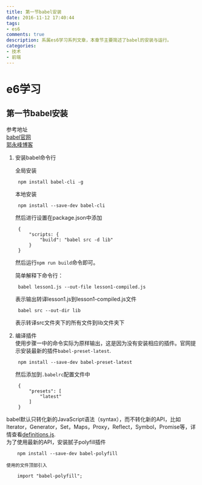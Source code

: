 ```yaml
---
title: 第一节babel安装
date: 2016-11-12 17:40:44
tags:
- es6
comments: true
description: 系属es6学习系列文章，本章节主要简述了babel的安装与运行。
categories:
- 技术
- 前端
---
```

# e6学习
## 第一节babel安装
参考地址  
[babel官网]( http://babeljs.io/)  
[郭永峰博客](http://guoyongfeng.github.io/idoc/html/React%E8%AF%BE%E7%A8%8B%E4%B8%93%E9%A2%98/Babel%E4%BD%BF%E7%94%A8%E6%8C%87%E5%8D%97.html#t14babel-runtime)

1. 安装babel命令行  
   
    全局安装
	
		npm install babel-cli -g  

	本地安装  

		npm install --save-dev babel-cli
  
	然后进行设置在package.json中添加 
	 
		{
			"scripts: {  
				"build": "babel src -d lib"
			}
		}
	  
	然后运行`npm run build`命令即可。  
   
	简单解释下命令行：    

		babel lesson1.js --out-file lesson1-compiled.js  

	表示输出转译lesson1.js到lesson1-compiled.js文件  
	
		babel src --out-dir lib  
	
	表示转译src文件夹下的所有文件到lib文件夹下  
2. 编译插件  
	使用步骤一中的命令实际为原样输出，这是因为没有安装相应的插件。官网提示安装最新的插件`babel-preset-latest`. 
	
		npm install --save-dev babel-preset-latest  
	
    然后添加到`.babelrc`配置文件中

		{
			"presets": [
				"latest"
			]
		}
	 
 babel默认只转化新的JavaScript语法（syntax），而不转化新的API，比如Iterator，Generator，Set，Maps，Proxy，Reflect，Symbol，Promise等，详情查看[definitions.js](https://github.com/babel/babel/blob/master/packages/babel-plugin-transform-runtime/src/definitions.js).  
为了使用最新的API，安装腻子polyfill插件  

		npm install --save-dev babel-polyfill
	 
	使用的文件顶部引入

		import "babel-polyfill";
	